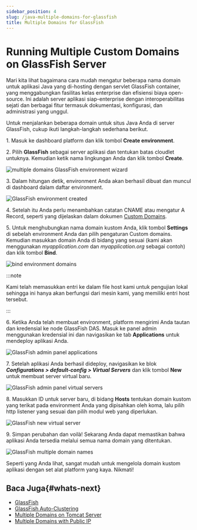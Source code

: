 ```yaml
---
sidebar_position: 4
slug: /java-multiple-domains-for-glassfish
title: Multiple Domains for GlassFish
---
```


# Running Multiple Custom Domains on GlassFish Server

Mari kita lihat bagaimana cara mudah mengatur beberapa nama domain untuk aplikasi Java yang di-hosting dengan servlet GlassFish container, yang menggabungkan fasilitas kelas enterprise dan efisiensi biaya open-source. Ini adalah server aplikasi siap-enterprise dengan interoperabilitas sejati dan berbagai fitur termasuk dokumentasi, konfigurasi, dan administrasi yang unggul.

Untuk menjalankan beberapa domain untuk situs Java Anda di server GlassFish, cukup ikuti langkah-langkah sederhana berikut.

1\. Masuk ke dashboard platform dan klik tombol **Create environment**.

2\. Pilih **GlassFish** sebagai server aplikasi dan tentukan batas cloudlet untuknya. Kemudian ketik nama lingkungan Anda dan klik tombol **Create**.

![multiple domains GlassFish environment wizard](#)

3\. Dalam hitungan detik, environment Anda akan berhasil dibuat dan muncul di dashboard dalam daftar environment.

![GlassFish environment created](#)

4\. Setelah itu Anda perlu menambahkan catatan CNAME atau mengatur A Record, seperti yang dijelaskan dalam dokumen [Custom Domains](<https://docs.dewacloud.com/docs/custom-domains/>).

5\. Untuk menghubungkan nama domain kustom Anda, klik tombol **Settings** di sebelah environment Anda dan pilih pengaturan Custom domains. Kemudian masukkan domain Anda di bidang yang sesuai (kami akan menggunakan _myapplication.com_ dan _myapplication.org_ sebagai contoh) dan klik tombol **Bind**.

![bind environment domains](#)

:::note

Kami telah memasukkan entri ke dalam file host kami untuk pengujian lokal sehingga ini hanya akan berfungsi dari mesin kami, yang memiliki entri host tersebut.

:::

6\. Ketika Anda telah membuat environment, platform mengirimi Anda tautan dan kredensial ke node GlassFish DAS. Masuk ke panel admin menggunakan kredensial ini dan navigasikan ke tab **Applications** untuk mendeploy aplikasi Anda.

![GlassFish admin panel applications](#)

7\. Setelah aplikasi Anda berhasil dideploy, navigasikan ke blok _**Configurations > default-config > Virtual Servers**_ dan klik tombol **New** untuk membuat server virtual baru.

![GlassFish admin panel virtual servers](#)

8\. Masukkan ID untuk server baru, di bidang **Hosts** tentukan domain kustom yang terikat pada environment Anda yang dipisahkan oleh koma, lalu pilih http listener yang sesuai dan pilih modul web yang diperlukan.

![GlassFish new virtual server](#)

9\. Simpan perubahan dan voilà! Sekarang Anda dapat memastikan bahwa aplikasi Anda tersedia melalui semua nama domain yang ditentukan.

![GlassFish multiple domain names](#)

Seperti yang Anda lihat, sangat mudah untuk mengelola domain kustom aplikasi dengan set alat platform yang kaya. Nikmati!

## Baca Juga{#whats-next}

  * [GlassFish](<https://docs.dewacloud.com/docs/glassfish/>)
  * [GlassFish Auto-Clustering](<https://www.virtuozzo.com/company/blog/glassfish-payara-auto-clustering-cloud-hosting/>)
  * [Multiple Domains on Tomcat Server](<https://docs.dewacloud.com/docs/multiple-domains-tomcat-server/>)
  * [Multiple Domains with Public IP](<https://docs.dewacloud.com/docs/multiple-domains/>)